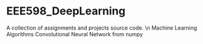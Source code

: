 # EEE598_DeepLearning
A collection of assignments and projects source code. \n
Machine Learning Algorithms
Convolutional Neural Network from numpy
